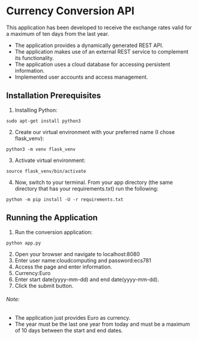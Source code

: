 # **Currency Conversion API**

This application has been developed to receive the exchange rates valid for a maximum of ten days from the last year.
- The application provides a dynamically generated REST API.
- The application makes use of an external REST service to complement its functionality.
- The application uses a cloud database for accessing persistent information.
- Implemented user accounts and access management.

## **Installation Prerequisites**

1. Installing Python:
```
sudo apt-get install python3
```
2. Create our virtual environment with your preferred name (I chose flask_venv):
```
python3 -m venv flask_venv
```
3. Activate virtual environment:
```
source flask_venv/bin/activate
```
4. Now, switch to your terminal. From your app directory (the same directory that has your requirements.txt) run the following:
```
python -m pip install -U -r requirements.txt
```
## **Running the Application**

1. Run the conversion application:
```
python app.py
```
2. Open your browser and navigate to localhost:8080
3. Enter user name:cloudcomputing and password:ecs781
4. Access the page and enter information.
5. Currency:Euro
6. Enter start date(yyyy-mm-dd) and end date(yyyy-mm-dd).
7. Click the submit button.

###### Note:
- The application just provides Euro as currency.
- The year must be the last one year from today and must be a maximum of 10 days between the start and end dates.

